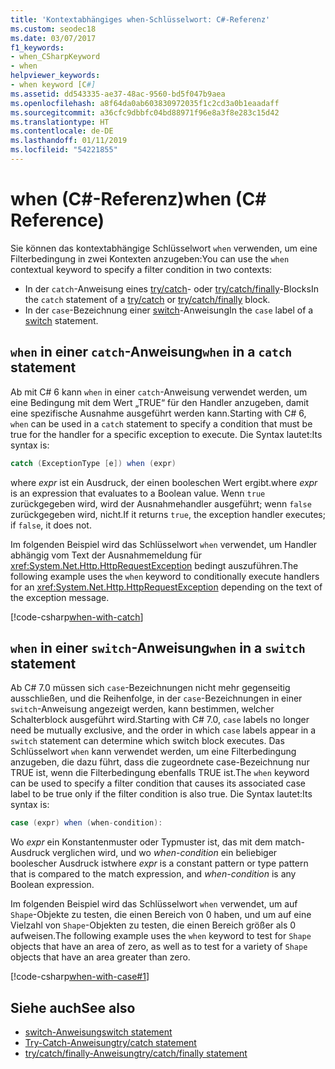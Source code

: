 ```yaml
---
title: 'Kontextabhängiges when-Schlüsselwort: C#-Referenz'
ms.custom: seodec18
ms.date: 03/07/2017
f1_keywords:
- when_CSharpKeyword
- when
helpviewer_keywords:
- when keyword [C#]
ms.assetid: dd543335-ae37-48ac-9560-bd5f047b9aea
ms.openlocfilehash: a8f64da0ab603830972035f1c2cd3a0b1eaadaff
ms.sourcegitcommit: a36cfc9dbbfc04bd88971f96e8a3f8e283c15d42
ms.translationtype: HT
ms.contentlocale: de-DE
ms.lasthandoff: 01/11/2019
ms.locfileid: "54221855"
---
```

# <a name="when-c-reference"></a><span data-ttu-id="223dc-102">when (C#-Referenz)</span><span class="sxs-lookup"><span data-stu-id="223dc-102">when (C# Reference)</span></span>

<span data-ttu-id="223dc-103">Sie können das kontextabhängige Schlüsselwort `when` verwenden, um eine Filterbedingung in zwei Kontexten anzugeben:</span><span class="sxs-lookup"><span data-stu-id="223dc-103">You can use the `when` contextual keyword to specify a filter condition in two contexts:</span></span>

- <span data-ttu-id="223dc-104">In der `catch`-Anweisung eines [try/catch](try-catch.md)- oder [try/catch/finally](try-catch-finally.md)-Blocks</span><span class="sxs-lookup"><span data-stu-id="223dc-104">In the `catch` statement of a [try/catch](try-catch.md) or [try/catch/finally](try-catch-finally.md) block.</span></span>
- <span data-ttu-id="223dc-105">In der `case`-Bezeichnung einer [switch](switch.md)-Anweisung</span><span class="sxs-lookup"><span data-stu-id="223dc-105">In the `case` label of a [switch](switch.md) statement.</span></span>

## <a name="when-in-a-catch-statement"></a><span data-ttu-id="223dc-106">`when` in einer `catch`-Anweisung</span><span class="sxs-lookup"><span data-stu-id="223dc-106">`when` in a `catch` statement</span></span>

<span data-ttu-id="223dc-107">Ab mit C# 6 kann `when` in einer `catch`-Anweisung verwendet werden, um eine Bedingung mit dem Wert „TRUE“ für den Handler anzugeben, damit eine spezifische Ausnahme ausgeführt werden kann.</span><span class="sxs-lookup"><span data-stu-id="223dc-107">Starting with C# 6, `when` can be used in a `catch` statement to specify a condition that must be true for the handler for a specific exception to execute.</span></span> <span data-ttu-id="223dc-108">Die Syntax lautet:</span><span class="sxs-lookup"><span data-stu-id="223dc-108">Its syntax is:</span></span>

```csharp
catch (ExceptionType [e]) when (expr)
```

<span data-ttu-id="223dc-109">where *expr* ist ein Ausdruck, der einen booleschen Wert ergibt.</span><span class="sxs-lookup"><span data-stu-id="223dc-109">where *expr* is an expression that evaluates to a Boolean value.</span></span> <span data-ttu-id="223dc-110">Wenn `true` zurückgegeben wird, wird der Ausnahmehandler ausgeführt; wenn `false` zurückgegeben wird, nicht.</span><span class="sxs-lookup"><span data-stu-id="223dc-110">If it returns `true`, the exception handler executes; if `false`, it does not.</span></span>

<span data-ttu-id="223dc-111">Im folgenden Beispiel wird das Schlüsselwort `when` verwendet, um Handler abhängig vom Text der Ausnahmemeldung für <xref:System.Net.Http.HttpRequestException> bedingt auszuführen.</span><span class="sxs-lookup"><span data-stu-id="223dc-111">The following example uses the `when` keyword to conditionally execute handlers for an <xref:System.Net.Http.HttpRequestException> depending on the text of the exception message.</span></span>

[!code-csharp[when-with-catch](~/samples/snippets/csharp/language-reference/keywords/when/catch.cs)]

## <a name="when-in-a-switch-statement"></a><span data-ttu-id="223dc-112">`when` in einer `switch`-Anweisung</span><span class="sxs-lookup"><span data-stu-id="223dc-112">`when` in a `switch` statement</span></span>

<span data-ttu-id="223dc-113">Ab C# 7.0 müssen sich `case`-Bezeichnungen nicht mehr gegenseitig ausschließen, und die Reihenfolge, in der `case`-Bezeichnungen in einer `switch`-Anweisung angezeigt werden, kann bestimmen, welcher Schalterblock ausgeführt wird.</span><span class="sxs-lookup"><span data-stu-id="223dc-113">Starting with C# 7.0, `case` labels no longer need be mutually exclusive, and the order in which `case` labels appear in a `switch` statement can determine which switch block executes.</span></span> <span data-ttu-id="223dc-114">Das Schlüsselwort `when` kann verwendet werden, um eine Filterbedingung anzugeben, die dazu führt, dass die zugeordnete case-Bezeichnung nur TRUE ist, wenn die Filterbedingung ebenfalls TRUE ist.</span><span class="sxs-lookup"><span data-stu-id="223dc-114">The `when` keyword can be used to specify a filter condition that causes its associated case label to be true only if the filter condition is also true.</span></span> <span data-ttu-id="223dc-115">Die Syntax lautet:</span><span class="sxs-lookup"><span data-stu-id="223dc-115">Its syntax is:</span></span>

```csharp
case (expr) when (when-condition):
```

<span data-ttu-id="223dc-116">Wo *expr* ein Konstantenmuster oder Typmuster ist, das mit dem match-Ausdruck verglichen wird, und wo *when-condition* ein beliebiger boolescher Ausdruck ist</span><span class="sxs-lookup"><span data-stu-id="223dc-116">where *expr* is a constant pattern or type pattern that is compared to the match expression, and *when-condition* is any Boolean expression.</span></span>

<span data-ttu-id="223dc-117">Im folgenden Beispiel wird das Schlüsselwort `when` verwendet, um auf `Shape`-Objekte zu testen, die einen Bereich von 0 haben, und um auf eine Vielzahl von `Shape`-Objekten zu testen, die einen Bereich größer als 0 aufweisen.</span><span class="sxs-lookup"><span data-stu-id="223dc-117">The following example uses the `when` keyword to test for `Shape` objects that have an area of zero, as well as to test for a variety of `Shape` objects that have an area greater than zero.</span></span>

[!code-csharp[when-with-case#1](~/samples/snippets/csharp/language-reference/keywords/when/when.cs#1)]

## <a name="see-also"></a><span data-ttu-id="223dc-118">Siehe auch</span><span class="sxs-lookup"><span data-stu-id="223dc-118">See also</span></span>

- [<span data-ttu-id="223dc-119">switch-Anweisung</span><span class="sxs-lookup"><span data-stu-id="223dc-119">switch statement</span></span>](switch.md)
- [<span data-ttu-id="223dc-120">Try-Catch-Anweisung</span><span class="sxs-lookup"><span data-stu-id="223dc-120">try/catch statement</span></span>](try-catch.md)
- [<span data-ttu-id="223dc-121">try/catch/finally-Anweisung</span><span class="sxs-lookup"><span data-stu-id="223dc-121">try/catch/finally statement</span></span>](try-catch-finally.md)